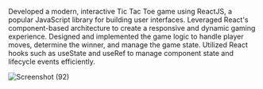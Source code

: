 Developed a modern, interactive Tic Tac Toe game using ReactJS, a popular JavaScript library for building user interfaces. Leveraged React's component-based architecture to create a responsive and dynamic gaming experience.
Designed and implemented the game logic to handle player moves, determine the winner, and manage the game state.
Utilized React hooks such as useState and useRef to manage component state and lifecycle events efficiently.

![Screenshot (92)](https://github.com/peelidramuk/TicTacToe-ReactJs-/assets/134531773/fcfd0f5b-3495-4377-a15d-f29fa3d6e4f5)
